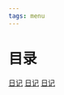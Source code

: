 ```yaml
---
tags: menu
---
```


# 目录

[日记](_layouts/home.html)
[日记](_layouts/page.html)
[日记](note_book/Java/final.md)